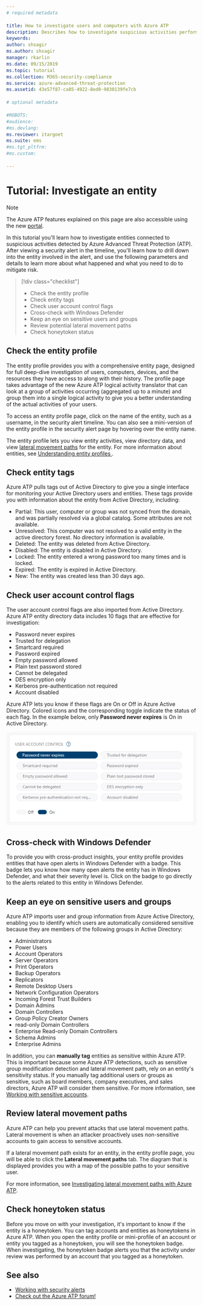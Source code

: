 ```yaml
---
# required metadata

title: How to investigate users and computers with Azure ATP
description: Describes how to investigate suspicious activities performed by users, entities, computers, or devices using Azure Advanced Threat Protection (ATP) 
keywords:
author: shsagir
ms.author: shsagir
manager: rkarlin
ms.date: 09/15/2019
ms.topic: tutorial
ms.collection: M365-security-compliance
ms.service: azure-advanced-threat-protection
ms.assetid: 43e57f87-ca85-4922-8ed0-9830139fe7cb

# optional metadata

#ROBOTS:
#audience:
#ms.devlang:
ms.reviewer: itargoet
ms.suite: ems
#ms.tgt_pltfrm:
#ms.custom:

---
```



# Tutorial: Investigate an entity

> [!NOTE]
> The Azure ATP features explained on this page are also accessible using the new [portal](https://portal.cloudappsecurity.com).

In this tutorial you'll learn how to investigate entities connected to suspicious activities detected by Azure Advanced Threat Protection (ATP). After viewing a security alert in the timeline, you'll learn how to drill down into the entity involved in the alert, and use the following parameters and details to learn more about what happened and what you need to do to mitigate risk.

> [!div class="checklist"]
> * Check the entity profile
> * Check entity tags
> * Check user account control flags
> * Cross-check with Windows Defender
> * Keep an eye on sensitive users and groups
> * Review potential lateral movement paths
> * Check honeytoken status

## Check the entity profile

The entity profile provides you with a comprehensive entity page, designed for full deep-dive investigation of users, computers, devices, and the resources they have access to along with their history. The profile page takes advantage of the new Azure ATP logical activity translator that can look at a group of activities occurring (aggregated up to a minute) and group them into a single logical activity to give you a better understanding of the actual activities of your users.

To access an entity profile page, click on the name of the entity, such as a username, in the security alert timeline. You can also see a mini-version of the entity profile in the security alert page by hovering over the entity name.

The entity profile lets you view entity activities, view directory data, and view [lateral movement paths](use-case-lateral-movement-path.md) for the entity. For more information about entities, see [Understanding entity profiles ](entity-profiles.md).

## Check entity tags

Azure ATP pulls tags out of Active Directory to give you a single interface for monitoring your Active Directory users and entities. 
These tags provide you with information about the entity from Active Directory, including:
- Partial: This user, computer or group was not synced from the domain, and was partially resolved via a global catalog. Some attributes are not available.
- Unresolved: This computer was not resolved to a valid entity in the active directory forest. No directory information is available.
- Deleted: The entity was deleted from Active Directory.
- Disabled: The entity is disabled in Active Directory.
- Locked: The entity entered a wrong password too many times and is locked.
- Expired: The entity is expired in Active Directory.
- New: The entity was created less than 30 days ago.

## Check user account control flags

The user account control flags are also imported from Active Directory. Azure ATP entity directory data includes 10 flags that are effective for investigation: 
- Password never expires
- Trusted for delegation
- Smartcard required
- Password expired
- Empty password allowed
- Plain text password stored
- Cannot be delegated
- DES encryption only
- Kerberos pre-authentication not required
- Account disabled 

Azure ATP lets you know if these flags are On or Off in Azure Active Directory. Colored icons and the corresponding toggle indicate the status of each flag. In the example below, only **Password never expires** is On in Active Directory.

 ![user account control flags](./media/user-access-flags.png)

## Cross-check with Windows Defender

To provide you with cross-product insights, your entity profile provides entities that have open alerts in Windows Defender with a badge. This badge lets you know how many open alerts the entity has in Windows Defender, and what their severity level is. Click on the badge to go directly to the alerts related to this entity in Windows Defender.


## Keep an eye on sensitive users and groups

Azure ATP imports user and group information from Azure Active Directory, enabling you to identify which users are automatically considered sensitive because they are members of the following groups in Active Directory:

-	Administrators
-	Power Users
-	Account Operators
-	Server Operators
-	Print Operators
-	Backup Operators
-	Replicators
-	Remote Desktop Users 
-	Network Configuration Operators 
-	Incoming Forest Trust Builders
-	Domain Admins
-	Domain Controllers
-	Group Policy Creator Owners 
-	read-only Domain Controllers 
-	Enterprise Read-only Domain Controllers 
-	Schema Admins 
-	Enterprise Admins

In addition, you can **manually tag** entities as sensitive within Azure ATP. This is important because some Azure ATP detections, such as sensitive group modification detection and lateral movement path, rely on an entity's sensitivity status. If you manually tag additional users or groups as sensitive, such as board members, company executives, and sales directors, Azure ATP will consider them sensitive. For more information, see [Working with sensitive accounts](sensitive-accounts.md).

## Review lateral movement paths

Azure ATP can help you prevent attacks that use lateral movement paths. Lateral movement is when an attacker proactively uses non-sensitive accounts to gain access to sensitive accounts.

If a lateral movement path exists for an entity, in the entity profile page, you will be able to click the **Lateral movement paths** tab. The diagram that is displayed provides you with a map of the possible paths to your sensitive user. 

For more information, see [Investigating lateral movement paths with Azure ATP](use-case-lateral-movement-path.md).

## Check honeytoken status

Before you move on with your investigation, it's important to know if the entity is a honeytoken. You can tag accounts and entities as honeytokens in Azure ATP. When you open the entity profile or mini-profile of an account or entity you tagged as a honeytoken, you will see the honeytoken badge. When investigating, the honeytoken badge alerts you that the activity under review was performed by an account that you tagged as a honeytoken.

## See also

- [Working with security alerts](working-with-suspicious-activities.md)
- [Check out the Azure ATP forum!](https://aka.ms/azureatpcommunity)

